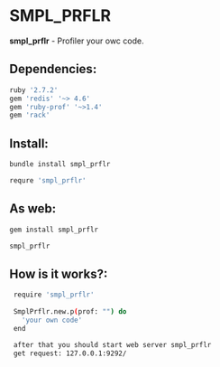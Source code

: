 # SMPL_PRFLR
**smpl_prflr** - Profiler your owc code.

## Dependencies:
```sh
ruby '2.7.2'
gem 'redis' '~> 4.6'
gem 'ruby-prof' '~>1.4'
gem 'rack'
```
## Install:
```sh
bundle install smpl_prflr

requre 'smpl_prflr'
```
## As web:
```sh
gem install smpl_prflr

smpl_prflr
```
## How is it works?:
```sh
 require 'smpl_prflr'
 
 SmplPrflr.new.p(prof: "") do
   'your own code'
 end
 
 after that you should start web server smpl_prflr
 get request: 127.0.0.1:9292/
 
```